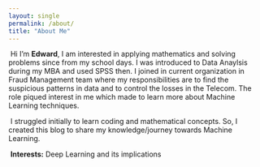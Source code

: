 ```yaml
---
layout: single
permalink: /about/
title: "About Me"
---
```


&nbsp;Hi I’m **Edward**, I am interested in applying mathematics and solving problems since from my school days. I was introduced to Data Anaylsis during my MBA and used SPSS then. I joined in current organization in Fraud Management team where my responsibilities are to find the suspicious patterns in data and to control the losses in the Telecom. The role piqued interest in me which made to learn more about Machine Learning techniques.

&nbsp;I struggled initially to learn coding and mathematical concepts. So, I created this blog to share my knowledge/journey towards Machine Learning.

&nbsp;**Interests:** Deep Learning and its implications
